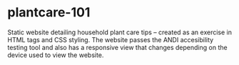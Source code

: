 # plantcare-101

Static website detailing household plant care tips – created as an exercise in HTML tags and CSS styling. 
The website passes the ANDI accesibility testing tool and also has a responsive view that changes depending on the device used to view the website. 
